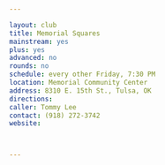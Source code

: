 ```yaml
---

layout: club
title: Memorial Squares
mainstream: yes
plus: yes
advanced: no
rounds: no
schedule: every other Friday, 7:30 PM
location: Memorial Community Center
address: 8310 E. 15th St., Tulsa, OK
directions: 
caller: Tommy Lee
contact: (918) 272-3742
website: 



---
```


